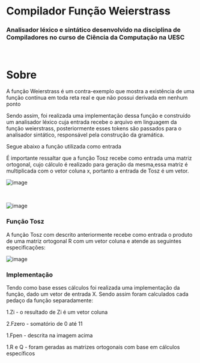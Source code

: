# Compilador Função Weierstrass


<h3>Analisador léxico e sintático desenvolvido na disciplina de Compiladores no curso de Ciência da Computação na UESC</h3>

<br />
<h1>Sobre</h1>

<p>A função Weierstrass é um contra-exemplo que mostra a existência de uma função contínua em toda reta real e que não possui derivada em nenhum ponto</p>
<p> Sendo assim, foi realizada uma implementação dessa função e construído um analisador léxico cuja entrada recebe o arquivo em linguagem da função weierstrass, posteriormente esses tokens são passados para o analisador sintático, responsável pela construção da gramática.

<br />
<p>Segue abaixo a função utilizada como entrada</p>
<p> É importante ressaltar que a função Tosz recebe como entrada uma matriz ortogonal, cujo cálculo é realizado para geração da mesma,essa matriz é multiplicada com o vetor coluna x, portanto a entrada de Tosz é um vetor.

![image](https://user-images.githubusercontent.com/46492977/127743523-baa2f639-1e86-409e-965e-18ea97dcb5cb.png)

<br />

![image](https://user-images.githubusercontent.com/46492977/127743647-cf68244b-1e6d-426e-ac3e-541a0de2b27d.png)
  

<h3>Função Tosz</h3>

<p>A função Tosz com descrito anteriormente recebe como entrada o produto de uma matriz ortogonal R com um vetor coluna e atende as seguintes especificações:</p>

![image](https://user-images.githubusercontent.com/46492977/127743866-a557565a-ab53-471d-bb0d-19512c59d055.png)


<h3>Implementação</h3>

<p>Tendo como base esses cálculos foi realizada uma implementação da função, dado um vetor de entrada X. Sendo assim foram calculados cada pedaço da função separadamente:</p>
<p>1.Zi - o resultado de Zi é um vetor coluna</p>
<p>2.Fzero - somatório de 0 até 11</p>
<p>1.Fpen - descrita na imagem acima</p>
<p>1.R e Q - foram geradas as matrizes ortogonais com base em cálculos específicos</p>

